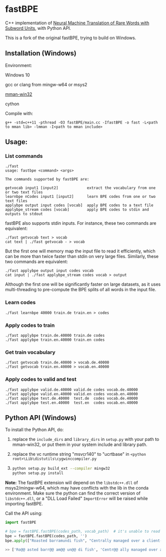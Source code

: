 
# fastBPE

C++ implementation of [Neural Machine Translation of Rare Words with Subword Units](https://arxiv.org/abs/1508.07909), with Python API.

This is a fork of the original fastBPE, trying to build on Windows.

## Installation (Windows)

Environment:

Windows 10

gcc or clang from mingw-w64 or msys2

[mman-win32](https://github.com/alitrack/mman-win32)

cython

Compile with:
```
g++ -std=c++11 -pthread -O3 fastBPE/main.cc -IfastBPE -o fast -L<path to mman lib> -lmman -I<path to mman include>
```

## Usage:

### List commands
```
./fast
usage: fastbpe <command> <args>

The commands supported by fastBPE are:

getvocab input1 [input2]             extract the vocabulary from one or two text files
learnbpe nCodes input1 [input2]      learn BPE codes from one or two text files
applybpe output input codes [vocab]  apply BPE codes to a text file
applybpe_stream codes [vocab]        apply BPE codes to stdin and outputs to stdout
```

fastBPE also supports stdin inputs. For instance, these two commands are equivalent:
```
./fast getvocab text > vocab
cat text | ./fast getvocab - > vocab
```
But the first one will memory map the input file to read it efficiently, which can be more than twice faster than stdin on very large files. Similarly, these two commands are equivalent:
```
./fast applybpe output input codes vocab
cat input | ./fast applybpe_stream codes vocab > output
```
Although the first one will be significantly faster on large datasets, as it uses multi-threading to pre-compute the BPE splits of all words in the input file.

### Learn codes
```
./fast learnbpe 40000 train.de train.en > codes
```

### Apply codes to train
```
./fast applybpe train.de.40000 train.de codes
./fast applybpe train.en.40000 train.en codes
```

### Get train vocabulary
```
./fast getvocab train.de.40000 > vocab.de.40000
./fast getvocab train.en.40000 > vocab.en.40000
```

### Apply codes to valid and test
```
./fast applybpe valid.de.40000 valid.de codes vocab.de.40000
./fast applybpe valid.en.40000 valid.en codes vocab.en.40000
./fast applybpe test.de.40000  test.de  codes vocab.de.40000
./fast applybpe test.en.40000  test.en  codes vocab.en.40000
```

## Python API (Windows)

To install the Python API, do:
1. replace the `include_dirs` and `library_dirs` in `setup.py` with your path to mman-win32,
or put them in your system include and library path.

1. replace the vc runtime string "msvcr140" to "ucrtbase" in `<python root>\Lib\distutils\cygwinccompiler.py`

2. ```bash
   python setup.py build_ext --compiler mingw32
   python setup.py install
   ```

**Note:** The fastBPE extension will depend on the `libstdc++.dll` of msys2/mingw-w64, which may have conflicts with 
the lib in the conda environment. Make sure the python can find the correct version of `libstdc++.dll`, or a "DLL Load Failed" `ImportError` will be raised while importing fastBPE.  

Call the API using:

```python
import fastBPE

# bpe = fastBPE.fastBPE(codes_path, vocab_path)  # it's unable to read the vocab now
bpe = fastBPE.fastBPE(codes_path, '')
bpe.apply(["Roasted barramundi fish", "Centrally managed over a client-server architecture"])

>> ['Ro@@ asted barr@@ am@@ un@@ di fish', 'Centr@@ ally managed over a cli@@ ent-@@ server architecture']
```
